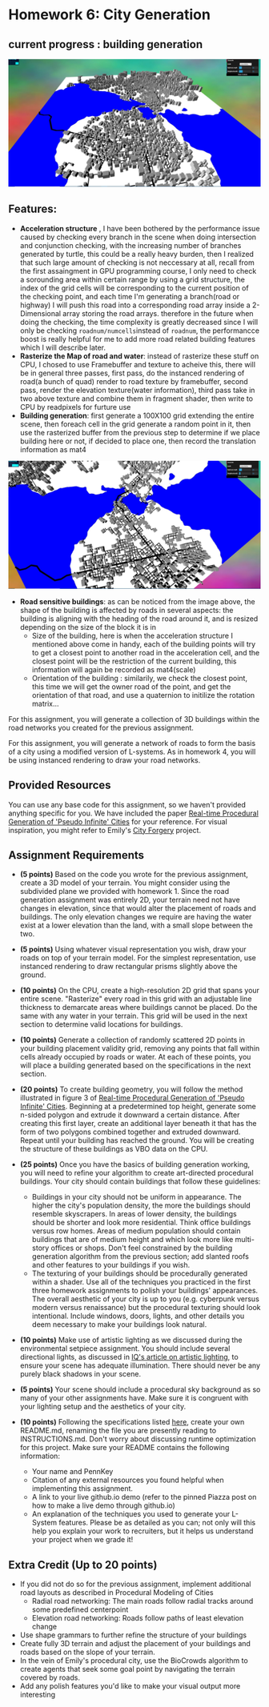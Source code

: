 # Homework 6: City Generation

## current progress : building generation
![](./cur.JPG)
## Features:
- **Acceleration structure** , I have been bothered by the performance issue caused by checking every branch in the scene when doing intersection and conjunction checking, with the increasing number of branches generated by turtle, this could be a really heavy burden, then I realized that such large amount of checking is not neccessary at all, recall from the first assaingment in GPU programming course, I only need to check a sorounding area within certain range by using a grid structure, the index of the grid cells will be corresponding to the current position of the checking point, and each time I'm generating a branch(road or highway) I will push this road into a corresponding road array inside a 2-Dimensional array storing the road arrays. therefore in the future when doing the checking, the time complexity is greatly decreased since I will only be checking ```roadnum/numcells```instead of ```roadnum```, the performancce boost is really helpful for me to add more road related building features which I will describe later.
- **Rasterize the Map of road and water**: instead of rasterize these stuff on CPU, I chosed to use Framebuffer and texture to acheive this, there will be in general three passes, first pass, do the instanced rendering of road(a bunch of quad) render to road texture by framebuffer, second pass, render the elevation texture(water information), third pass take in two above texture and combine them in fragment shader, then write to CPU by readpixels for furture use
- **Building generation**: first generate a 100X100 grid extending the entire scene, then foreach cell in the grid generate a random point in it, then use the rasterized buffer from the previous step to determine if we place building here or not, if decided to place one, then record the translation information as mat4

![](./p2.JPG)
- **Road sensitive buildings**: as can be noticed from the image above, the shape of the building is affected by roads in several aspects: the building is aligning with the heading of the road around it, and is resized depending on the size of the block it is in
  - Size of the building, here is when the acceleration structure I mentioned above come in handy, each of the building points will try to get a closest point to another road in the acceleration cell, and the closest point will be the restriction of the current building, this information will again be recorded as mat4(scale)
  - Orientation of the building : similarily, we check the closest point, this time we will get the owner road of the point, and get the orientation of that road, and use a quaternion to initilize the rotation matrix...







For this assignment, you will generate a collection of 3D buildings within the road networks you created for the previous assignment.

For this assignment, you will generate a network of roads to form the basis of a city using a modified version of L-systems. As in homework 4, you will be using instanced rendering to draw your road networks.

## Provided Resources
You can use any base code for this assignment, so we haven't provided
anything specific for you. We have included the paper [Real-time Procedural Generation of 'Pseudo Infinite' Cities](procedural_infinite_cities.pdf) for your reference. For visual inspiration, you might refer to Emily's [City Forgery](http://www.emilyhvo.com/city-forgery/) project.

## Assignment Requirements
- __(5 points)__ Based on the code you wrote for the previous assignment, create a 3D model of your terrain. You might consider using the subdivided plane we provided with homework 1. Since the road generation assignment was entirely 2D, your terrain need not have changes in elevation, since that would alter the placement of roads and buildings. The only elevation changes we require are having the water exist at a lower elevation than the land, with a small slope between the two.

- __(5 points)__ Using whatever visual representation you wish, draw your roads on top of your terrain model. For the simplest representation, use instanced rendering to draw rectangular prisms slightly above the ground.
- __(10 points)__ On the CPU, create a high-resolution 2D grid that spans your entire scene. "Rasterize" every road in this grid with an adjustable line thickness to demarcate areas where buildings cannot be placed. Do the same with any water in your terrain. This grid will be used in the next section to determine valid locations for buildings.
- __(10 points)__ Generate a collection of randomly scattered 2D points in your building placement validity grid, removing any points that fall within cells already occupied by roads or water. At each of these points, you will place a building generated based on the specifications in the next section.
- __(20 points)__ To create building geometry, you will follow the method illustrated in figure 3 of [Real-time Procedural Generation of 'Pseudo Infinite' Cities](procedural_infinite_cities.pdf). Beginning at a predetermined top height, generate some n-sided polygon and extrude it downward a certain distance. After creating this first layer, create an additional layer beneath it that has the form of two polygons combined together and extruded downward. Repeat until your building has reached the ground. You will be creating the structure of these buildings as VBO data on the CPU.
- __(25 points)__ Once you have the basics of building generation working, you will need to refine your algorithm to create art-directed procedural buildings. Your city should contain buildings that follow these guidelines:
  - Buildings in your city should not be uniform in appearance. The higher the city's population density, the more the buildings should resemble skyscrapers. In areas of lower density, the buildings should be shorter and look more residential. Think office buildings versus row homes. Areas of medium population should contain buildings that are of medium height and which look more like multi-story offices or shops. Don't feel constrained by the building generation algorithm from the previous section; add slanted roofs and other features to your buildings if you wish.
  - The texturing of your buildings should be procedurally generated within a shader. Use all of the techniques you practiced in the first three homework assignments to polish your buildings' appearances. The overall aesthetic of your city is up to you (e.g. cyberpunk versus modern versus renaissance) but the procedural texturing should look intentional. Include windows, doors, lights, and other details you deem necessary to make your buildings look natural.
- __(10 points)__ Make use of artistic lighting as we discussed during the environmental setpiece assignment. You should include several directional lights, as discussed in [IQ's article on artistic lighting](http://iquilezles.org/www/articles/outdoorslighting/outdoorslighting.htm), to ensure your scene has adequate illumination. There should never be any purely black shadows in your scene.
- __(5 points)__ Your scene should include a procedural sky background as so many of your other assignments have. Make sure it is congruent with your lighting setup and the aesthetics of your city.
- __(10 points)__ Following the specifications listed
[here](https://github.com/pjcozzi/Articles/blob/master/CIS565/GitHubRepo/README.md),
create your own README.md, renaming the file you are presently reading to
INSTRUCTIONS.md. Don't worry about discussing runtime optimization for this
project. Make sure your README contains the following information:
    - Your name and PennKey
    - Citation of any external resources you found helpful when implementing this
    assignment.
    - A link to your live github.io demo (refer to the pinned Piazza post on
      how to make a live demo through github.io)
    - An explanation of the techniques you used to generate your L-System features.
    Please be as detailed as you can; not only will this help you explain your work
    to recruiters, but it helps us understand your project when we grade it!


## Extra Credit (Up to 20 points)
- If you did not do so for the previous assignment, implement additional road layouts as described in Procedural Modeling of Cities
  - Radial road networking: The main roads follow radial tracks around some predefined centerpoint
  - Elevation road networking: Roads follow paths of least elevation change
- Use shape grammars to further refine the structure of your buildings
- Create fully 3D terrain and adjust the placement of your buildings and roads based on the slope of your terrain.
- In the vein of Emily's procedural city, use the BioCrowds algorithm to create agents that seek some goal point by navigating the terrain covered by roads. 
- Add any polish features you'd like to make your visual output more interesting